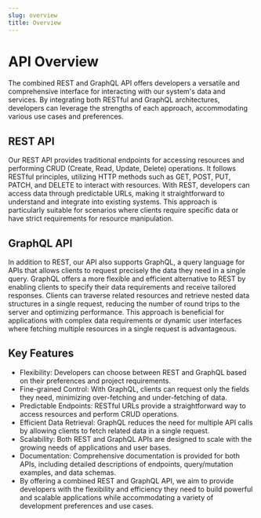 ```yaml
---
slug: overview
title: Overview
---
```


# API Overview

The combined REST and GraphQL API offers developers a versatile and comprehensive interface
for interacting with our system's data and services.
By integrating both RESTful and GraphQL architectures, developers can leverage the
strengths of each approach, accommodating various use cases and preferences.

## REST API

Our REST API provides traditional endpoints for accessing resources and performing
CRUD (Create, Read, Update, Delete) operations. It follows RESTful principles,
utilizing HTTP methods such as GET, POST, PUT, PATCH, and DELETE to interact with resources.
With REST, developers can access data through predictable URLs, making it straightforward
to understand and integrate into existing systems. This approach is particularly suitable
for scenarios where clients require specific data or have strict requirements
for resource manipulation.

## GraphQL API

In addition to REST, our API also supports GraphQL, a query language for APIs that allows
clients to request precisely the data they need in a single query.
GraphQL offers a more flexible and efficient alternative to REST by enabling clients to specify
their data requirements and receive tailored responses.
Clients can traverse related resources and retrieve nested data structures in a single request,
reducing the number of round trips to the server and optimizing performance.
This approach is beneficial for applications with complex data requirements or dynamic
user interfaces where fetching multiple resources in a single request is advantageous.

## Key Features

- Flexibility: Developers can choose between REST and GraphQL based on their preferences and project requirements.
- Fine-grained Control: With GraphQL, clients can request only the fields they need, minimizing over-fetching
  and under-fetching of data.
- Predictable Endpoints: RESTful URLs provide a straightforward way to access resources and perform CRUD operations.
- Efficient Data Retrieval: GraphQL reduces the need for multiple API calls by allowing clients to fetch related data in a single request.
- Scalability: Both REST and GraphQL APIs are designed to scale with the growing needs of applications and user bases.
- Documentation: Comprehensive documentation is provided for both APIs, including detailed descriptions of endpoints, query/mutation examples, and data schemas.
- By offering a combined REST and GraphQL API, we aim to provide developers with the flexibility
  and efficiency they need to build powerful and scalable applications while accommodating a variety of development preferences and use cases.
